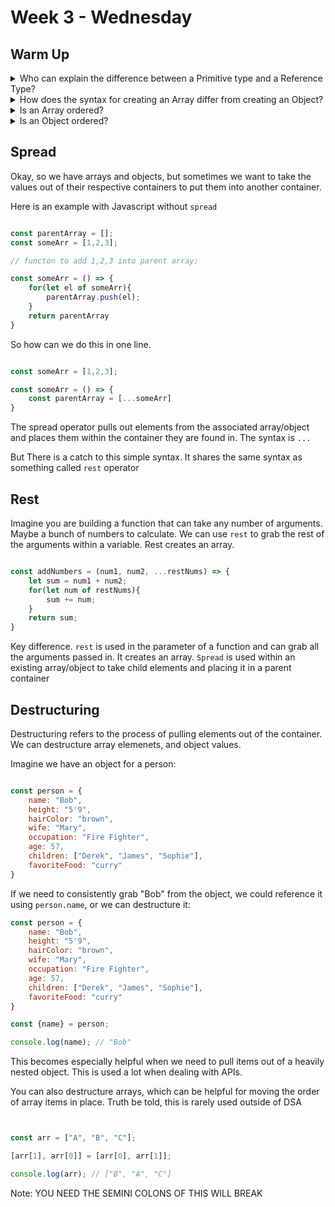 # Week 3 - Wednesday

## Warm Up

<details>
<summary>Who can explain the difference between a Primitive type and a Reference Type?</summary>

</details>

<details>
<summary>How does the syntax for creating an Array differ from creating an Object?</summary>

</details>

<details>
<summary>Is an Array ordered?</summary>

</details>

<details>
<summary>Is an Object ordered?</summary>

</details>


## Spread

Okay, so we have arrays and objects, but sometimes we want to take the values out of their respective containers to put them into another container.

Here is an example with Javascript without `spread`

```js

const parentArray = [];
const someArr = [1,2,3];

// functon to add 1,2,3 into parent array;

const someArr = () => {
    for(let el of someArr){
        parentArray.push(el);
    }
    return parentArray
}


```

So how can we do this in one line.


```js

const someArr = [1,2,3];

const someArr = () => {
    const parentArray = [...someArr]
}


```

The spread operator pulls out elements from the associated array/object and places them within the container they are found in. The syntax is `...`

But There is a catch to this simple syntax. It shares the same syntax as something called `rest` operator


## Rest

Imagine you are building a function that can take any number of arguments. Maybe a bunch of numbers to calculate. We can use `rest` to grab the rest of the arguments within a variable. Rest creates an array.


```js

const addNumbers = (num1, num2, ...restNums) => {
    let sum = num1 + num2;
    for(let num of restNums){
        sum += num;
    }
    return sum;
}


```


Key difference. `rest` is used in the parameter of a function and can grab all the arguments passed in. It creates an array.
`Spread` is used within an existing array/object to take child elements and placing it in a parent container




## Destructuring

Destructuring refers to the process of pulling elements out of the container. We can destructure array elemenets, and object values.


Imagine we have an object for a person:

```js

const person = {
    name: "Bob",
    height: "5'9",
    hairColor: "brown",
    wife: "Mary",
    occupation: "Fire Fighter",
    age: 57,
    children: ["Derek", "James", "Sophie"],
    favoriteFood: "curry"
}

```

If we need to consistently grab "Bob" from the object, we could reference it using `person.name`, or we can destructure it:


```js
const person = {
    name: "Bob",
    height: "5'9",
    hairColor: "brown",
    wife: "Mary",
    occupation: "Fire Fighter",
    age: 57,
    children: ["Derek", "James", "Sophie"],
    favoriteFood: "curry"
}

const {name} = person;

console.log(name); // "Bob"

```

This becomes especially helpful when we need to pull items out of a heavily nested object. This is used a lot when dealing with APIs.

You can also destructure arrays, which can be helpful for moving the order of array items in place. Truth be told, this is rarely used outside of DSA

```js


const arr = ["A", "B", "C"];

[arr[1], arr[0]] = [arr[0], arr[1]];

console.log(arr); // ["B", "A", "C"]

```

Note: YOU NEED THE SEMINI COLONS OF THIS WILL BREAK
